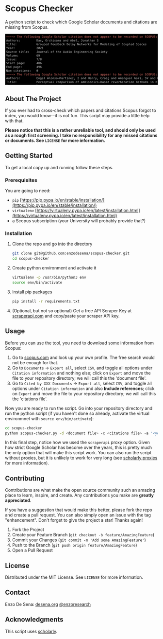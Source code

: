 

# Scopus Checker
A python script to check which Google Scholar documents and citations are missing from Scopus.

![example](docs/example.png)

## About The Project

If you ever had to cross-check which papers and citations Scopus forgot to index, you would know--it is not fun. This script may provide a little help with that. 

**Please notice that this is a rather unreliable tool, and should only be used as a rough first screening. I take no responsibility for any missed citations or documents. See `LICENSE` for more information.**




## Getting Started

To get a local copy up and running follow these steps.

### Prerequisites

You are going to need:
- `pip` [https://pip.pypa.io/en/stable/installation/](https://pip.pypa.io/en/stable/installation/)
- `virtualenv` [https://virtualenv.pypa.io/en/latest/installation.html](https://virtualenv.pypa.io/en/latest/installation.html)
- a Scopus subscription (your University will probably provide that?) 

### Installation

1. Clone the repo and go into the directory
   ```sh
   git clone git@github.com:enzodesena/scopus-checker.git
   cd scopus-checker
   ```
2. Create python environment and activate it
   ```sh
   virtualenv -p /usr/bin/python3 env
   source env/bin/activate
   ```
3. Install pip packages
   ```sh
   pip install -r requirements.txt
   ```
4. (Optional, but not so optional) Get a free API Scraper Key at [scraperapi.com](https://www.scraperapi.com) and copy/paste your scraper API key. 



<!-- USAGE EXAMPLES -->
## Usage

Before you can use the tool, you need to download some information from Scopus:

1. Go to [scopus.com](https://www.scopus.com) and look up your own profile. The free search would not be enough for that. 
2. Go to `Documents` -> `Export all`, select `CSV`, and toggle all options under `Citation information` and nothing else; click on `Export` and move the file to your repository directory; we will call this the 'document file'.
3. Go to `Cited by XXX Documents` -> `Export all`, select `CSV`, and toggle all options under `Citation information` and also **Include references**; click on `Export` and move the file to your repository directory; we will call this the 'citations file'.

Now you are ready to run the script. Go into your repository directory and run the python script (if you haven't done so already, activate the virtual environmnet with `source env/bin/activate`):
   ```sh
   cd scopus-checker
   python scopus-checker.py -d <document file> -c <citations file> -a '<your name and surname>' -p scraperapi -k <your own scraper api key>
   ```

In this final step, notice how we used the `scraperapi` proxy option. Given how strict Google Scholar has become over the years, this is pretty much the only option that will make this script work. You can also run the script without proxies, but it is unlikely to work for very long (see [scholarly proxies](https://scholarly.readthedocs.io/en/stable/quickstart.html#using-proxies) for more information).


<!-- CONTRIBUTING -->
## Contributing

Contributions are what make the open source community such an amazing place to learn, inspire, and create. Any contributions you make are **greatly appreciated**.

If you have a suggestion that would make this better, please fork the repo and create a pull request. You can also simply open an issue with the tag "enhancement".
Don't forget to give the project a star! Thanks again!

1. Fork the Project
2. Create your Feature Branch (`git checkout -b feature/AmazingFeature`)
3. Commit your Changes (`git commit -m 'Add some AmazingFeature'`)
4. Push to the Branch (`git push origin feature/AmazingFeature`)
5. Open a Pull Request


<!-- LICENSE -->
## License

Distributed under the MIT License. See `LICENSE` for more information.


<!-- CONTACT -->
## Contact

Enzo De Sena:
[desena.org](https://desena.org) 
[@enzoresearch](https://twitter.com/EnzoResearch) 




<!-- ACKNOWLEDGMENTS -->
## Acknowledgments


This script uses [scholarly](https://github.com/scholarly-python-package/scholarly).
